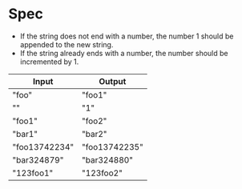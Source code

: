# Spec

- If the string does not end with a number, the number 1 should be appended to the new string.
- If the string already ends with a number, the number should be incremented by 1.

| Input | Output |
|---|---|
|"foo"|"foo1"|
|""|"1"|
|"foo1"|"foo2"|
|"bar1"|"bar2"|
|"foo13742234"|"foo13742235"|
|"bar324879"|"bar324880"|
|"123foo1"|"123foo2"|
